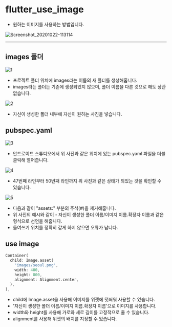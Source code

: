 # flutter_use_image

- 원하는 이미지를 사용하는 방법입니다.

![Screenshot_20201022-113114](https://user-images.githubusercontent.com/46275549/96817399-34c6fb80-145a-11eb-9803-523a85e702cf.jpg)

-------------------------

## images 폴더

![1](https://user-images.githubusercontent.com/46275549/96658037-96b23300-137e-11eb-9b4c-2dabb554357a.png)
- 프로젝트 폴더 위치에 images라는 이름의 새 폴더를 생성해줍니다.
- images라는 폴더는 기존에 생성되있지 않으며, 폴더 이름을 다른 것으로 해도 상관 없습니다.

![2](https://user-images.githubusercontent.com/46275549/96816368-532bf780-1458-11eb-8cec-99343a9858bb.png)
- 자신이 생성한 폴더 내부에 자신이 원하는 사진을 넣습니다.

## pubspec.yaml
![3](https://user-images.githubusercontent.com/46275549/96816378-53c48e00-1458-11eb-83e6-97dded787642.png)
- 안드로이드 스튜디오에서 위 사진과 같은 위치에 있는 pubspec.yaml 파일을 더블 클릭해 열어줍니다.

![4](https://user-images.githubusercontent.com/46275549/96658042-97e36000-137e-11eb-8d42-e7f8766cb372.png)
- 47번째 라인부터 50번째 라인까지 위 사진과 같은 상태가 되있는 것을 확인할 수 있습니다.

![5](https://user-images.githubusercontent.com/46275549/96658045-97e36000-137e-11eb-82af-bbf1ad4b7ca8.png)
- 다음과 같이 "assets:" 부분의 주석(#)을 제거해줍니다.
- 위 사진의 예시와 같이 - 자신이 생성한 폴더 이름/이미지 이름.확장자 이름과 같은 형식으로 선언을 해줍니다.
- 들여쓰기 위치를 정확히 같게 하지 않으면 오류가 납니다.

## use image
~~~dart
Container(
  child: Image.asset(
    'images/seoul.png',
    width: 400,
    height: 800,
    alignment: Alignment.center,
  ),
),
~~~
- child에 Image.asset을 사용해 이미지를 위젯에 덧씌워 사용할 수 있습니다.
- '자신이 생성한 폴더 이름/이미지 이름.확장자 이름'으로 이미지를 사용합니다.
- width와 height를 사용해 가로와 세로 길이를 고정적으로 줄 수 있습니다.
- alignment를 사용해 위젯의 배치를 지정할 수 있습니다.